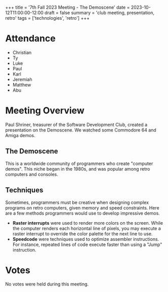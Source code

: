 +++
title = '7th Fall 2023 Meeting - The Demoscene'
date = 2023-10-12T11:00:00-12:00
draft = false
summary = 'club meeting, presentation, retro'
tags = ['technologies', 'retro']
+++

# Attendance

- Christian
- Ty
- Luke
- Paul
- Karl
- Jeremiah
- Matthew
- Abu

# Meeting Overview

Paul Shriner, treasurer of the Software Development Club, created a presentation on the Demoscene. We watched some Commodore 64 and Amiga demos.

## The Demoscene

This is a worldwide community of programmers who create "computer demos". This niche began in the 1980s, and was popular among retro computers and consoles.

## Techniques

Sometimes, programmers must be creative when designing complex programs on retro computers, given memory and speed constraints. Here are a few methods programmers would use to develop impressive demos.
- **Raster interrupts** were used to render more colors on the screen. While the computer renders each horizontal line of pixels, you may execute a raster interrupt to override the color palette for the next line to use.
- **Speedcode** were techniques used to optimize assembler instructions. For instance, repeated lines of code execute faster than using a "Jump" instruction.

# Votes

No votes were held during this meeting.
